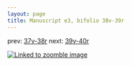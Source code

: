```yaml
---
layout: page
title: Manuscript e3, bifolio 38v-39r
---
```


prev: [37v-38r](../37v-38r/) next: [39v-40r](../39v-40r/)



[![Linked to zoomble image](http://www.homermultitext.org/iipsrv?IIIF=/project/homer/pyramidal/deepzoom/hmt/e3bifolio/v1/E3_38v_39r.tif/full/2000,/0/default.jpg)](http://www.homermultitext.org/ict2/?urn=urn:cite2:hmt:e3bifolio.v1:E3_38v_39r)

